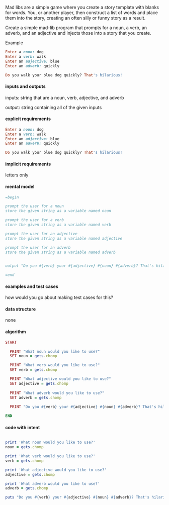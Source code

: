 Mad libs are a simple game where you create a story template with blanks for words. You, or another player, then construct a list of words and place them into the story, creating an often silly or funny story as a result.

Create a simple mad-lib program that prompts for a noun, a verb, an adverb, and an adjective and injects those into a story that you create.

Example

``` ruby
Enter a noun: dog
Enter a verb: walk
Enter an adjective: blue
Enter an adverb: quickly

Do you walk your blue dog quickly? That's hilarious!
```

#### inputs and outputs
inputs: string that are a noun, verb, adjective, and adverb

output: string containing all of the given inputs

#### explicit requirements

``` ruby
Enter a noun: dog
Enter a verb: walk
Enter an adjective: blue
Enter an adverb: quickly

Do you walk your blue dog quickly? That's hilarious!
```

#### implicit requirements

letters only

#### mental model

``` ruby
=begin

prompt the user for a noun
store the given string as a variable named noun

prompt the user for a verb
store the given string as a variable named verb

prompt the user for an adjective
store the given string as a variable named adjective

prompt the user for an adverb
store the given string as a variable named adverb

  
output "Do you #{verb} your #{adjective} #{noun} #{adverb}? That's hilarious!"

=end
```

#### examples and test cases
how would you go about making test cases for this?

#### data structure

none

#### algorithm
``` ruby
START

  PRINT "What noun would you like to use?"
  SET noun = gets.chomp

  PRINT "What verb would you like to use?"
  SET verb = gets.chomp

  PRINT "What adjective would you like to use?"
  SET adjective = gets.chomp
  
  PRINT "What adverb would you like to use?"
  SET adverb = gets.chomp
  
  PRINT "Do you #{verb} your #{adjective} #{noun} #{adverb}? That's hilarious!"

END
```

#### code with intent

``` ruby

print 'What noun would you like to use?'
noun = gets.chomp

print 'What verb would you like to use?'
verb = gets.chomp

print 'What adjective would you like to use?'
adjective = gets.chomp

print 'What adverb would you like to use?'
adverb = gets.chomp

puts "Do you #{verb} your #{adjective} #{noun} #{adverb}? That's hilarious!"

```